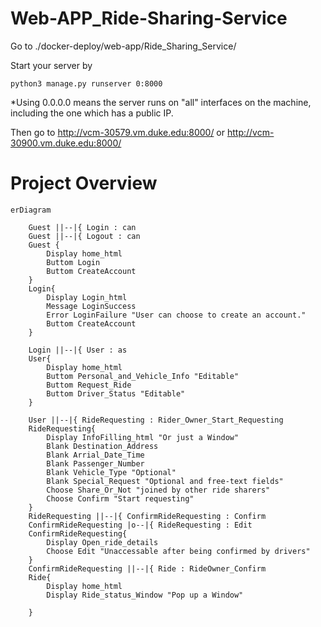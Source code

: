 # Web-APP_Ride-Sharing-Service


Go to ./docker-deploy/web-app/Ride_Sharing_Service/

Start your server by
```
python3 manage.py runserver 0:8000
```
*Using 0.0.0.0 means the server runs on "all" interfaces on the machine, including the one which has a public IP.

Then go to http://vcm-30579.vm.duke.edu:8000/ or http://vcm-30900.vm.duke.edu:8000/

# Project Overview
```mermaid
erDiagram

    Guest ||--|{ Login : can
    Guest ||--|{ Logout : can
    Guest {
        Display home_html
        Buttom Login
        Buttom CreateAccount 
    }
    Login{
        Display Login_html
        Message LoginSuccess
        Error LoginFailure "User can choose to create an account."
        Buttom CreateAccount
    }

    Login ||--|{ User : as
    User{
        Display home_html
        Buttom Personal_and_Vehicle_Info "Editable"
        Buttom Request_Ride
        Buttom Driver_Status "Editable"
    }

    User ||--|{ RideRequesting : Rider_Owner_Start_Requesting
    RideRequesting{
        Display InfoFilling_html "Or just a Window"
        Blank Destination_Address
        Blank Arrial_Date_Time
        Blank Passenger_Number
        Blank Vehicle_Type "Optional"
        Blank Special_Request "Optional and free-text fields"
        Choose Share_Or_Not "joined by other ride sharers"
        Choose Confirm "Start requesting"
    }
    RideRequesting ||--|{ ConfirmRideRequesting : Confirm
    ConfirmRideRequesting |o--|{ RideRequesting : Edit
    ConfirmRideRequesting{
        Display Open_ride_details
        Choose Edit "Unaccessable after being confirmed by drivers"
    }
    ConfirmRideRequesting ||--|{ Ride : RideOwner_Confirm
    Ride{
        Display home_html
        Display Ride_status_Window "Pop up a Window"

    }
```
